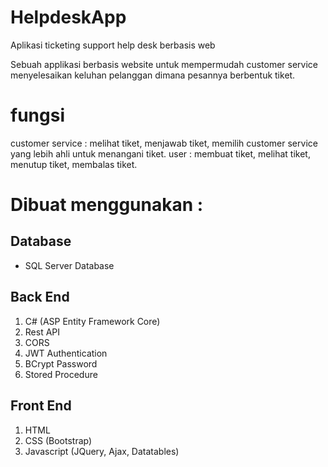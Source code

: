 # HelpdeskApp
Aplikasi ticketing support help desk berbasis web


Sebuah applikasi berbasis website untuk mempermudah customer service menyelesaikan keluhan pelanggan dimana pesannya berbentuk tiket.

# fungsi
customer service : melihat tiket, menjawab tiket, memilih customer service yang lebih ahli untuk menangani tiket.
user : membuat tiket, melihat tiket, menutup tiket, membalas tiket.

# Dibuat menggunakan :

## Database
  - SQL Server Database

## Back End
  1.  C# (ASP  Entity Framework Core)
  2.  Rest API
  3.  CORS
  4.  JWT Authentication
  5.  BCrypt Password
  6.  Stored Procedure

## Front End
  1.  HTML
  2.  CSS (Bootstrap)
  3.  Javascript (JQuery, Ajax, Datatables)
